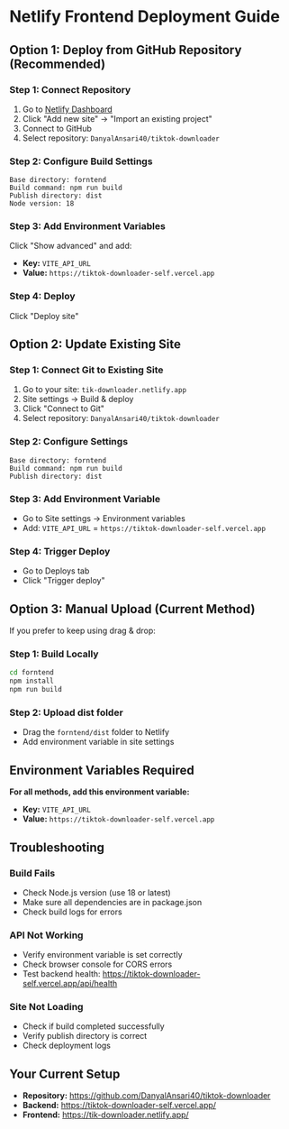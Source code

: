 # Netlify Frontend Deployment Guide

## Option 1: Deploy from GitHub Repository (Recommended)

### Step 1: Connect Repository
1. Go to [Netlify Dashboard](https://app.netlify.com/)
2. Click "Add new site" → "Import an existing project"
3. Connect to GitHub
4. Select repository: `DanyalAnsari40/tiktok-downloader`

### Step 2: Configure Build Settings
```
Base directory: forntend
Build command: npm run build
Publish directory: dist
Node version: 18
```

### Step 3: Add Environment Variables
Click "Show advanced" and add:
- **Key:** `VITE_API_URL`
- **Value:** `https://tiktok-downloader-self.vercel.app`

### Step 4: Deploy
Click "Deploy site"

## Option 2: Update Existing Site

### Step 1: Connect Git to Existing Site
1. Go to your site: `tik-downloader.netlify.app`
2. Site settings → Build & deploy
3. Click "Connect to Git"
4. Select repository: `DanyalAnsari40/tiktok-downloader`

### Step 2: Configure Settings
```
Base directory: forntend
Build command: npm run build
Publish directory: dist
```

### Step 3: Add Environment Variable
- Go to Site settings → Environment variables
- Add: `VITE_API_URL` = `https://tiktok-downloader-self.vercel.app`

### Step 4: Trigger Deploy
- Go to Deploys tab
- Click "Trigger deploy"

## Option 3: Manual Upload (Current Method)

If you prefer to keep using drag & drop:

### Step 1: Build Locally
```bash
cd forntend
npm install
npm run build
```

### Step 2: Upload dist folder
- Drag the `forntend/dist` folder to Netlify
- Add environment variable in site settings

## Environment Variables Required

**For all methods, add this environment variable:**
- **Key:** `VITE_API_URL`
- **Value:** `https://tiktok-downloader-self.vercel.app`

## Troubleshooting

### Build Fails
- Check Node.js version (use 18 or latest)
- Make sure all dependencies are in package.json
- Check build logs for errors

### API Not Working
- Verify environment variable is set correctly
- Check browser console for CORS errors
- Test backend health: https://tiktok-downloader-self.vercel.app/api/health

### Site Not Loading
- Check if build completed successfully
- Verify publish directory is correct
- Check deployment logs

## Your Current Setup
- **Repository:** https://github.com/DanyalAnsari40/tiktok-downloader
- **Backend:** https://tiktok-downloader-self.vercel.app/
- **Frontend:** https://tik-downloader.netlify.app/ 